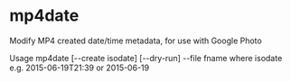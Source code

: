 # mp4date
 Modify MP4 created date/time metadata, for use with Google Photo

Usage
  mp4date [--create isodate] [--dry-run] --file fname
  where isodate e.g. 2015-06-19T21:39 or 2015-06-19
